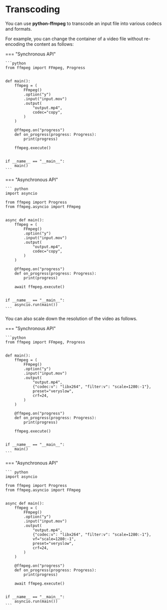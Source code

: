 # Transcoding

You can use **python-ffmpeg** to transcode an input file into various codecs and formats.

For example, you can change the container of a video file without re-encoding the content as follows:

=== "Synchronous API"

    ```python
    from ffmpeg import FFmpeg, Progress


    def main():
        ffmpeg = (
            FFmpeg()
            .option("y")
            .input("input.mov")
            .output(
                "output.mp4",
                codec="copy",
            )
        )

        @ffmpeg.on("progress")
        def on_progress(progress: Progress):
            print(progress)

        ffmpeg.execute()


    if __name__ == "__main__":
        main()
    ```

=== "Asynchronous API"

    ``` python
    import asyncio

    from ffmpeg import Progress
    from ffmpeg.asyncio import FFmpeg


    async def main():
        ffmpeg = (
            FFmpeg()
            .option("y")
            .input("input.mov")
            .output(
                "output.mp4",
                codec="copy",
            )
        )

        @ffmpeg.on("progress")
        def on_progress(progress: Progress):
            print(progress)

        await ffmpeg.execute()


    if __name__ == "__main__":
        asyncio.run(main())
    ```

You can also scale down the resolution of the video as follows.

=== "Synchronous API"

    ```python
    from ffmpeg import FFmpeg, Progress


    def main():
        ffmpeg = (
            FFmpeg()
            .option("y")
            .input("input.mov")
            .output(
                "output.mp4",
                {"codec:v": "libx264", "filter:v": "scale=1280:-1"},
                preset="veryslow",
                crf=24,
            )
        )

        @ffmpeg.on("progress")
        def on_progress(progress: Progress):
            print(progress)

        ffmpeg.execute()


    if __name__ == "__main__":
        main()
    ```

=== "Asynchronous API"

    ``` python
    import asyncio

    from ffmpeg import Progress
    from ffmpeg.asyncio import FFmpeg


    async def main():
        ffmpeg = (
            FFmpeg()
            .option("y")
            .input("input.mov")
            .output(
                "output.mp4",
                {"codec:v": "libx264", "filter:v": "scale=1280:-1"},
                vf="scale=1280:-1",
                preset="veryslow",
                crf=24,
            )
        )

        @ffmpeg.on("progress")
        def on_progress(progress: Progress):
            print(progress)

        await ffmpeg.execute()


    if __name__ == "__main__":
        asyncio.run(main())
    ```
